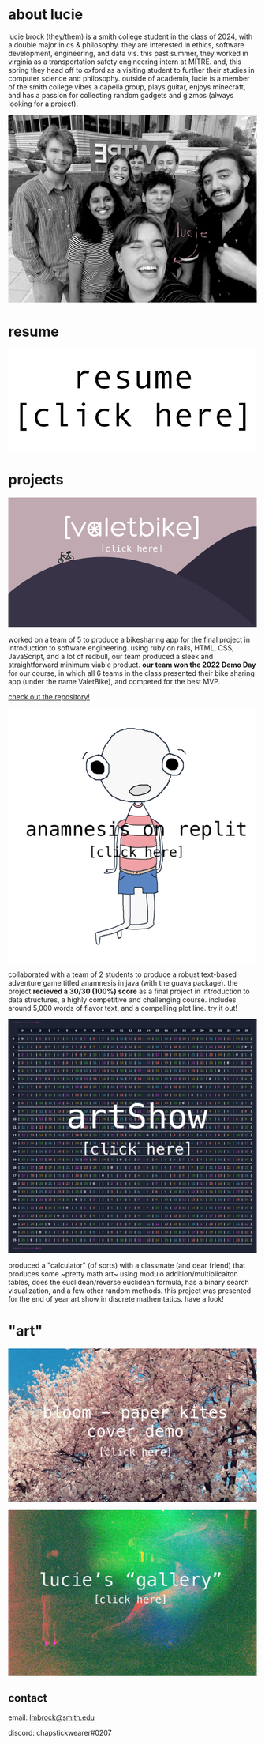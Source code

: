 # about lucie

lucie brock (they/them) is a smith college student in the class of 2024, with a double major in cs & philosophy. 
they are interested in ethics, software development, engineering, and data vis. this past summer, they worked in virginia as a transportation safety  engineering intern at MITRE. and, this spring they head off to oxford as a visiting student to further their studies in computer science and philosophy.
outside of academia, lucie is a member of the smith college vibes a capella group, plays guitar, enjoys minecraft, and has a passion for collecting random gadgets and gizmos (always looking for a project). 

![lucie brock, 2022](images/me.png)

# resume
[![clickable image](images/resume.png)](https://drive.google.com/file/d/1eRca5jBBJCkvFfz7zWRf6mL0tZGvKRDm/view?usp=sharing)


# projects

[![valetbike theme](images/bg.png)](https://valetbike-kales.herokuapp.com/)

worked on a team of 5 to produce a bikesharing app for the final project in introduction to software engineering. using ruby on rails, HTML, CSS, JavaScript, and a lot of redbull, our team produced a sleek and straightforward minimum viable product. **our team won the 2022 Demo Day** for our course, in which all 6 teams in the class presented their bike sharing app (under the name ValetBike), and competed for the best MVP. 

[check out the repository!](https://github.com/epartakki/valetbike)

[![the player character](images/little_ghost2.png)](https://replit.com/@alinemarrap/Anamnesis)

collaborated with a team of 2 students to produce a robust text-based adventure game titled anamnesis in java (with the guava package). the project **recieved a 30/30 (100%) score** as a final project in introduction to data structures, a highly competitive and challenging course. includes around 5,000 words of flavor text, and a compelling plot line. try it out!

[![mod26 table](images/mod25.png)](https://replit.com/@lmbrock/artShow)

produced a "calculator" (of sorts) with a classmate (and dear friend) that produces some ~pretty math art~ using modulo addition/multiplicaiton tables, does the euclidean/reverse euclidean formula, has a binary search visualization, and a few other random methods. this project was presented for the end of year art show in discrete mathemtatics. have a look!

# "art"
[![bloom - paper kites cover demo](images/flower.jpeg)](https://soundcloud.com/user-799120184/bloom_demo?utm_source=clipboard&utm_medium=text&utm_campaign=social_sharing)

[![lucie's "art" gallery](images/gallery.jpg)](https://luciebrock.pixieset.com/lucieart/)

## contact
email: lmbrock@smith.edu

discord: chapstickwearer#0207
